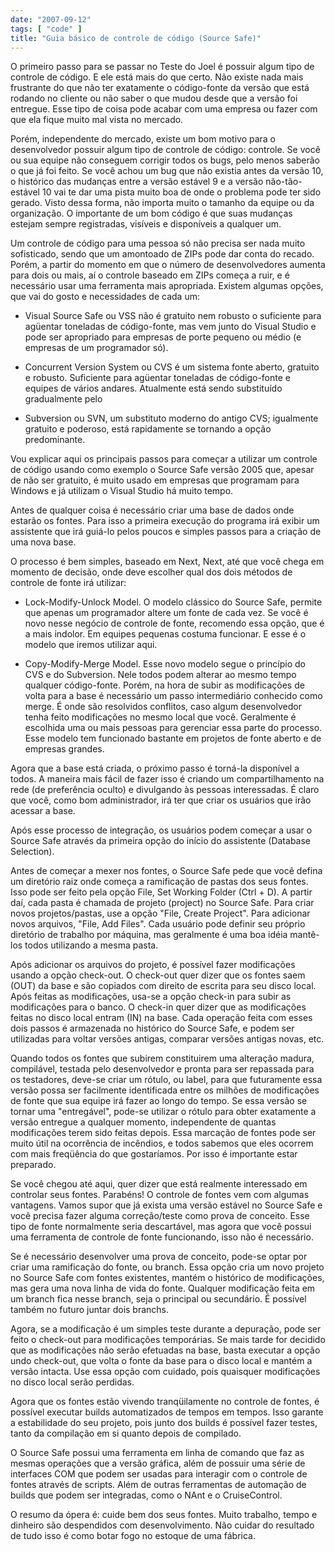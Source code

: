 ```yaml
---
date: "2007-09-12"
tags: [ "code" ]
title: "Guia básico de controle de código (Source Safe)"
---
```

O primeiro passo para se passar no Teste do Joel é possuir algum tipo de controle de código. E ele está mais do que certo. Não existe nada mais frustrante do que não ter exatamente o código-fonte da versão que está rodando no cliente ou não saber o que mudou desde que a versão foi entregue. Esse tipo de coisa pode acabar com uma empresa ou fazer com que ela fique muito mal vista no mercado.

Porém, independente do mercado, existe um bom motivo para o desenvolvedor possuir algum tipo de controle de código: controle. Se você ou sua equipe não conseguem corrigir todos os bugs, pelo menos saberão o que já foi feito. Se você achou um bug que não existia antes da versão 10, o histórico das mudanças entre a versão estável 9 e a versão não-tão-estável 10 vai te dar uma pista muito boa de onde o problema pode ter sido gerado. Visto dessa forma, não importa muito o tamanho da equipe ou da organização. O importante de um bom código é que suas mudanças estejam sempre registradas, visíveis e disponíveis a qualquer um.

Um controle de código para uma pessoa só não precisa ser nada muito sofisticado, sendo que um amontoado de ZIPs pode dar conta do recado. Porém, a partir do momento em que o número de desenvolvedores aumenta para dois ou mais, aí o controle baseado em ZIPs começa a ruir, e é necessário usar uma ferramenta mais apropriada. Existem algumas opções, que vai do gosto e necessidades de cada um:

 - Visual Source Safe ou VSS não é gratuito nem robusto o suficiente para agüentar toneladas de código-fonte, mas vem junto do Visual Studio e pode ser apropriado para empresas de porte pequeno ou médio (e empresas de um programador só).

 - Concurrent Version System ou CVS é um sistema fonte aberto, gratuito e robusto. Suficiente para agüentar toneladas de código-fonte e equipes de vários andares. Atualmente está sendo substituído gradualmente pelo

 - Subversion ou SVN, um substituto moderno do antigo CVS; igualmente gratuito e poderoso, está rapidamente se tornando a opção predominante.

Vou explicar aqui os principais passos para começar a utilizar um controle de código usando como exemplo o Source Safe versão 2005 que, apesar de não ser gratuito, é muito usado em empresas que programam para Windows e já utilizam o Visual Studio há muito tempo.

Antes de qualquer coisa é necessário criar uma base de dados onde estarão os fontes. Para isso a primeira execução do programa irá exibir um assistente que irá guiá-lo pelos poucos e simples passos para a criação de uma nova base.

O processo é bem simples, baseado em Next, Next, até que você chega em momento de decisão, onde deve escolher qual dos dois métodos de controle de fonte irá utilizar:
	
 - Lock-Modify-Unlock Model. O modelo clássico do Source Safe, permite que apenas um programador altere um fonte de cada vez. Se você é novo nesse negócio de controle de fonte, recomendo essa opção, que é a mais indolor. Em equipes pequenas costuma funcionar. E esse é o modelo que iremos utilizar aqui.

 - Copy-Modify-Merge Model. Esse novo modelo segue o princípio do CVS e do Subversion. Nele todos podem alterar ao mesmo tempo qualquer código-fonte. Porém, na hora de subir as modificações de volta para a base é necessário um passo intermediário conhecido como merge. É onde são resolvidos conflitos, caso algum desenvolvedor tenha feito modificações no mesmo local que você. Geralmente é escolhida uma ou mais pessoas para gerenciar essa parte do processo. Esse modelo tem funcionado bastante em projetos de fonte aberto e de empresas grandes.

Agora que a base está criada, o próximo passo é torná-la disponível a todos. A maneira mais fácil de fazer isso é criando um compartilhamento na rede (de preferência oculto) e divulgando às pessoas interessadas. É claro que você, como bom administrador, irá ter que criar os usuários que irão acessar a base.

Após esse processo de integração, os usuários podem começar a usar o Source Safe através da primeira opção do início do assistente (Database Selection).

Antes de começar a mexer nos fontes, o Source Safe pede que você defina um diretório raiz onde começa a ramificação de pastas dos seus fontes. Isso pode ser feito pela opção File, Set Working Folder (Ctrl + D). A partir daí, cada pasta é chamada de projeto (project) no Source Safe. Para criar novos projetos/pastas, use a opção "File, Create Project". Para adicionar novos arquivos, "File, Add Files". Cada usuário pode definir seu próprio diretório de trabalho por máquina, mas geralmente é uma boa idéia mantê-los todos utilizando a mesma pasta.

Após adicionar os arquivos do projeto, é possível fazer modificações usando a opção check-out. O check-out quer dizer que os fontes saem (OUT) da base e são copiados com direito de escrita para seu disco local. Após feitas as modificações, usa-se a opção check-in para subir as modificações para o banco. O check-in quer dizer que as modificações feitas no disco local entram (IN) na base. Cada operação feita com esses dois passos é armazenada no histórico do Source Safe, e podem ser utilizadas para voltar versões antigas, comparar versões antigas novas, etc.

Quando todos os fontes que subirem constituirem uma alteração madura, compilável, testada pelo desenvolvedor e pronta para ser repassada para os testadores, deve-se criar um rótulo, ou label, para que futuramente essa versão possa ser facilmente identificada entre os milhões de modificações de fonte que sua equipe irá fazer ao longo do tempo. Se essa versão se tornar uma "entregável", pode-se utilizar o rótulo para obter exatamente a versão entregue a qualquer momento, independente de quantas modificações terem sido feitas depois. Essa marcação de fontes pode ser muito útil na ocorrência de incêndios, e todos sabemos que eles ocorrem com mais freqüência do que gostaríamos. Por isso é importante estar preparado.

Se você chegou até aqui, quer dizer que está realmente interessado em controlar seus fontes. Parabéns! O controle de fontes vem com algumas vantagens. Vamos supor que já exista uma versão estável no Source Safe e você precisa fazer alguma correção/teste como prova de conceito. Esse tipo de fonte normalmente seria descartável, mas agora que você possui uma ferramenta de controle de fonte funcionando, isso não é necessário.

Se é necessário desenvolver uma prova de conceito, pode-se optar por criar uma ramificação do fonte, ou branch. Essa opção cria um novo projeto no Source Safe com fontes existentes, mantém o histórico de modificações, mas gera uma nova linha de vida do fonte. Qualquer modificação feita em um branch fica nesse branch, seja o principal ou secundário. É possível também no futuro juntar dois branchs.

Agora, se a modificação é um simples teste durante a depuração, pode ser feito o check-out para modificações temporárias. Se mais tarde for decidido que as modificações não serão efetuadas na base, basta executar a opção undo check-out, que volta o fonte da base para o disco local e mantém a versão intacta. Use essa opção com cuidado, pois quaisquer modificações no disco local serão perdidas.

Agora que os fontes estão vivendo tranqüilamente no controle de fontes, é possível executar builds automatizados de tempos em tempos. Isso garante a estabilidade do seu projeto, pois junto dos builds é possível fazer testes, tanto da compilação em si quanto depois de compilado.

O Source Safe possui uma ferramenta em linha de comando que faz as mesmas operações que a versão gráfica, além de possuir uma série de interfaces COM que podem ser usadas para interagir com o controle de fontes através de scripts. Além de outras ferramentas de automação de builds que podem ser integradas, como o NAnt e o CruiseControl.

O resumo da ópera é: cuide bem dos seus fontes. Muito trabalho, tempo e dinheiro são despendidos com desenvolvimento. Não cuidar do resultado de tudo isso é como botar fogo no estoque de uma fábrica.
